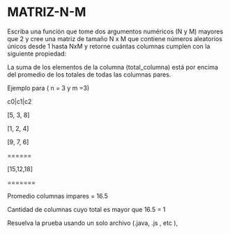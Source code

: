 # MATRIZ-N-M

Escriba una función que tome dos argumentos numéricos (N y M) mayores que 2 y cree una matriz de tamaño N x M que contiene números aleatorios únicos desde 1 hasta NxM y retorne cuántas columnas cumplen con la siguiente propiedad:



La suma de los elementos de la columna (total_columna) está por encima del promedio de los totales de todas las
 columnas pares.


Ejemplo para ( n = 3 y m =3)


c0|c1|c2

[5, 3, 8]

[1, 2, 4]

[9, 7, 6]

======

[15,12,18]

=======

Promedio columnas impares = 16.5

Cantidad de columnas cuyo total es mayor que 16.5 = 1


Resuelva la prueba usando un solo archivo (.java, .js , etc ), 
